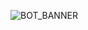 ![BOT_BANNER](https://github.com/Devley-Devs/MineCore/assets/64340067/270441b4-2d7d-489d-a19b-285cbc36690c)
